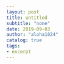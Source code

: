```yaml
---
layout: post
title: untitled
subtitle: "none"
date: 2019-09-03
author: "aloha1024"
catalog: true
tags:
- excerpt
---
```


